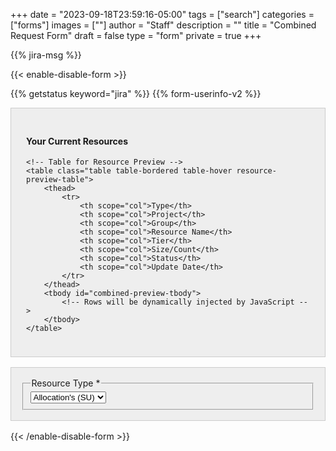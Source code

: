 +++
date = "2023-09-18T23:59:16-05:00"
tags = ["search"]
categories = ["forms"]
images = [""]
author = "Staff"
description = ""
title = "Combined Request Form"
draft = false
type = "form"
private = true
+++
<style>
  .table thead th {
    vertical-align: top;
}
 .table {
    table-layout: fixed;
    width: 100%;
    font-size: 0.9rem;

 }
 .table td {
    word-break: break-word;
  }
</style>
<!-- Core scripts needed for form functionality -->
<script type="text/javascript" src="https://cdnjs.cloudflare.com/ajax/libs/jquery/3.6.0/jquery.min.js"></script>
<script type="text/javascript" src="/js/combined-request-form.js"></script>

{{% jira-msg %}}
<form action="https://uvarc-api.pods.uvarc.io/rest/general-support-request/" 
      method="post" 
      id="combined-request-form" 
      class="needs-validation" 
      novalidate 
      accept-charset="UTF-8">

{{< enable-disable-form >}}

<!-- Response Messages -->
<div class="alert" id="response_message" role="alert" style="padding-bottom:0px;">
  <p id="form_post_response"></p>
</div>
<div class="alert" id="api_error_message" role="alert" style="display:none;">
  <p id="api_error_response"></p>
</div>

<!-- Hidden Fields -->
<div>
  <input type="hidden" id="category" name="category" value="">
  <input type="hidden" id="allocation_type" name="Allocation Type" value="Combined Allocation and Storage Request">
  <input type="hidden" id="request_title" name="request_title" value="Combined Request: Service Unit or Storage" />
  <input type="hidden" id="user-id" name="user-id" value="">
  <input type="hidden" id="metadata-timestamp" name="metadata-timestamp" value="">
  <input type="hidden" id="tier-limits" name="tier-limits" value="">
  <input type="hidden" id="group-options" name="group-options" value="">

  {{% getstatus keyword="jira" %}}
  {{% form-userinfo-v2 %}}
  <!-- PI Requestor Information (temporarily disabled)-->
  <div class="form-item form-group form-type-textfield form-group" style="display: none;">
    <label class="control-label" for="pi-uva-id">PI/Owner UVA ID</label>
    <input class="form-control form-text" type="text" id="pi-uva-id" name="pi-uva-id" value="" size="60" maxlength="128" />
  </div>

  <div class="form-item form-group form-type-textfield form-group" style="display: none;">
    <label class="control-label" for="requestor-id">Requestor ID (if different from User ID above)</label>
    <input class="form-control form-text" type="text" id="requestor-id" name="requestor-id" value="" size="60" maxlength="128" />
  </div>

<!-- Current Resources Preview -->
<div id="existing-resources-preview" class="container" style="padding:1.5rem;background-color:#eee;border:solid 1px #ccc;margin-bottom:1rem;">
    <h4 class="mb-3">Your Current Resources</h4>

    <!-- Table for Resource Preview -->
    <table class="table table-bordered table-hover resource-preview-table">
        <thead>
            <tr>
                <th scope="col">Type</th>
                <th scope="col">Project</th>
                <th scope="col">Group</th>
                <th scope="col">Resource Name</th>
                <th scope="col">Tier</th>
                <th scope="col">Size/Count</th>
                <th scope="col">Status</th>
                <th scope="col">Update Date</th>
            </tr>
        </thead>
        <tbody id="combined-preview-tbody">
            <!-- Rows will be dynamically injected by JavaScript -->
        </tbody>
    </table>
</div>
<div id="empty-message" class="container" style="padding:1.5rem;background-color:#eee;border:solid 1px #ccc;margin-bottom:1rem; text-align: center; display:none;">
  No resources available to display.
</div>

  <!-- Resource Type Selection -->
  <div class="resource_type_container" id = "resource_type_container" style="padding:1rem;background-color:#eee;border:solid 1px #ccc;margin-bottom:1rem;">
  <fieldset class="form-item form-group form-type-select">
    <legend class="control-label h6 mb-2">Resource Type <span class="form-required" title="This field is required.">*</span></legend>
    <select name="request-type" id="request-type" class="form-control" required>
      <option value="service-unit">Allocation's (SU)</option>
      <option value="storage">Storage</option>
    </select>
  </fieldset>
</div>

  <!-- Form Fields Container -->
  <div style="margin-bottom:1rem;" id = "service_unit_container">
    <!-- Service Unit (SU) Request Fields -->
    <div id="allocation-fields" style="display: none; padding:1.5rem; background-color:#eee; border:solid 1px #ccc;">
      <h5 class="mb-3"> Allocation's (SU) Request</h5>
      <hr size="1" />

      <!-- New or Renewal (First section for SU requests) -->
      <fieldset class="form-item form-group form-type-radios form-group">
      <legend class="control-label h6 mb-2">New or Renewal <span  class="form-required" title="This field is required.">*</ span></legend>
      <div class="row">
          <div id="new-or-renewal-options" class="form-radios col">
            <div class="form-item form-type-radio radio">
              <input required="required" type="radio" id="new-or-renewal-1" name="new-or-renewal" value="new" class="form-radio" />
              <label class="control-label" for="new-or-renewal-1">New</label>
            </div>
            <div class="form-item form-type-radio radio">
              <input required="required" type="radio" id="new-or-renewal-2" name="new-or-renewal" value="renewal" class="form-radio" />
              <label class="control-label" for="new-or-renewal-2">Update/Renewal</label>
            </div>
            <div class="help-block col tiny">If this is your first request, select New. Otherwise select Renewal.</div>
          </div>
      </div>
      </fieldset>

      <!-- Grouper/MyGroups Selection -->
      <div id="mygroups-group-container" style="display: none;">
        <label for="mygroups-group">Name of Grouper/MyGroups Account *</label>
        <select id="mygroups-group" class="form-control" required>
            <option value="">- Select a group -</option>
        </select>
      </div>

      <div id="storage-mygroups-group-container" style="display: none;">
          <label for="storage-mygroups-group-old">Storage Grouper/MyGroups Account *</label>
          <select id="storage-mygroups-group-old" class="form-control" required>
              <option value="">- Select a group -</option>
          </select>
      </div>
          <!-- Project/Class Name (Only for New requests) -->
      <div id="new-project-name-container" style="display: none; margin-top:1em;" class="new-request-only">
        <div class="form-item form-group form-type-textfield form-group">
          <label class="control-label" for="new-project-name">Project Name <span class="form-required" title="This field is required.">*</span></label>
          <input required="required" class="form-control form-text required" type="text" id="new-project-name" name="new-project-name" value="" size="60" maxlength="128" />
        </div>
      </div>

      <!-- Project Description -->
      <div id="project-description" class="form-item form-type-textarea form-group" style="display: none;"> 
        <label class="control-label" id="new-descr" for="project-description">Description of Research Project <span class="form-required" title="This field is required.">*</span></label>
        <label class="control-label" id="renewal-descr" for="project-description" style="display: none;">Briefly describe how you have used Rivanna/Afton in your research. Please include conference presentations, journal articles, other publications, or grant proposals that cite Rivanna. <span class="form-required" title="This field is required.">*</span></label>
        <div class="form-textarea-wrapper resizable">
          <textarea required="required" class="form-control form-textarea required" id="project-description-text" name="project-description" cols="60" rows="8"></textarea>
        </div>
      </div>
      
      <!-- Tier Options (Only shown for New requests) -->
      <div id="allocation-tier" style="margin-top:1em;display:none;" class="new-request-only">
        <fieldset class="col form-item form-group form-item form-type-radios form-group">
          <legend class="control-label h6 mb-2">Tier Options <span class="form-required" title="This field is required.">*</span></legend>
          <small class="helper-text">For detailed information about each allocation tier option, please visit our <a href="https://www.rc.virginia.edu/userinfo/hpc/allocations/#allocation-types" target="_blank">Allocation Types Documentation</a>.</small>
          <div id="allocation-tier-options" class="form-radios mt-2">
            <div class="form-item form-type-radio radio">
              <input required="required" type="radio" id="allocation-choice1" name="allocation-choice" value="Standard" class="form-radio" />
              <label for="allocation-choice1">Standard</label>
            </div>
            <div class="form-item form-type-radio radio">
              <input required="required" type="radio" id="allocation-choice2" name="allocation-choice" value="Paid" class="form-radio" />
              <label for="allocation-choice2">Paid</label>
            </div>
            <div class="form-item form-type-radio radio">
              <input required="required" type="radio" id="allocation-choice3" name="allocation-choice" value="Instructional" class="form-radio" />
              <label for="allocation-choice3">Instructional</label>
            </div>
          </div>
        </fieldset>
      </div>

      <!-- Existing Projects for Service Units (Only visible for Renewal) -->
      <div id="existing-projects-allocation" style="display:none; margin-top:1em;">
        <fieldset>
          <legend class="control-label h6 mb-2">Your Existing Service Units</legend>
          <table class="table table-bordered table-hover">
            <thead>
              <tr>
                <th>Select</th>
                <th>Project</th>
                <th>Group</th>
                <th>Resource Name</th>
                <th>Tier</th>
                <th>Size/Count</th>
                <th>Status</th>
                <th>Update Date</th>
              </tr>
            </thead>
            <tbody id="allocation-projects-tbody">
              <!-- Will be populated by API -->
            </tbody>
          </table>
        </fieldset>
      </div>
      <div id="su-capacity" class="col form-item form-group">
            <label class="control-label" for="su-quantity">Additional SU's Requested <span class="form-required" title="This field is required.">*</span></label>
            <input class="form-control required" type="number" min="100" step="100" max="20000" required="required" id="su-quantity" name="su-quantity" value="1000" style="width:8rem;">
           <p class="tiny">The number of SU's requested.(Note: SU's  cannot be requested for Standard and Instructional resources but will be automatically applied/updated once submitted)</p>
      </div>
    </div>
    <!-- Storage Request Fields -->
    <div id="storage-fields" style="display: none; padding:1.5rem; background-color:#eee; border:solid 1px #ccc;">
      <h5 class="mb-3">Storage Request</h5>
      <hr size="1" />

      <div class="row">
        <!-- Storage Request Type -->
        <div class="col form-item form-group form-item form-type-radios form-group">
          <fieldset>
            <legend class="control-label h6 mb-2">New or Change Existing<span class="form-required" title="This field is required.">*</span></legend>
            <div id="type-of-request" class="form-radios">
              <div class="form-item form-type-radio radio">
                <input required="required" type="radio" id="type-of-request-new" name="type-of-request" value="new-storage" class="form-radio">
                <label for="type-of-request-new">Create new storage share</label>
              </div>
              <div class="form-item form-type-radio radio">
                <input required="required" type="radio" id="type-of-request-update" name="type-of-request" value="update-storage" class="form-radio">
                <label for="type-of-request-update">Update existing share</label>
              </div>

              <div class="form-item form-type-radio radio">
                <input required="required" type="radio" id="type-of-request-retire" name="type-of-request" value="retire-storage" class="form-radio">
                <label for="type-of-request-retire">Retire existing share</label>
              </div>
            </div>
          </fieldset>
        </div>
      </div>

      <!-- Grouper/MyGroups Selection -->
      <div id="storage-mygroups-container" class="form-item form-group form-type-select form-group new-request-only" style="margin-top:1em;"> 
        <label class="control-label" for="storage-mygroups-group">Name of Grouper/MyGroups Account <span class="form-required" title="This field is required.">*</span></label>
        <select required="required" class="form-control form-select required" id="storage-mygroups-group" name="storage-mygroups-group">
          <option value="">- Select a group -</option>
        </select>
        <small class="helper-text">Group names can only contain letters, numbers, dashes, and underscores (e.g., research-lab-1, data_science_2)</small>
        <div id="storage-group-validation-message" class="validation-message"></div>
      </div>
            <!-- Project Title -->
      <div id="project-title-container" style="display: none; margin-top:1em;" class="new-request-only">
        <div class="form-item form-group form-item form-type-textarea form-group"> 
          <label class="control-label" for="project-title">Project Name <span class="form-required" title="This field is required.">*</span></label>
          <input required="required" class="form-control form-text required" type="text" id="project-title" name="project-title" value="" size="200" maxlength="200" />
        </div>
      </div>
      <!-- Project Description -->
      <div id="project-description-container" class="form-item form-type-textarea form-group" style="display: none;"> 
        <label class="control-label" id="new-descr" for="project-description">Description of Research Project <span class="form-required" title="This field is required.">*</span></label>
        <label class="control-label" id="renewal-descr" for="project-description" style="display: none;">Briefly describe how you have used Rivanna/Afton in your research. Please include conference presentations, journal articles, other publications, or grant proposals that cite Rivanna. <span class="form-required" title="This field is required.">*</span></label>
        <div class="form-textarea-wrapper resizable">
          <textarea required="required" class="form-control form-textarea required" id="project-description-text-storage" name="project-description" cols="60" rows="8"></textarea>
        </div>
      </div>

      <!-- Existing Projects for Storage (Only visible for increase/decrease/retire) -->
      <div id="existing-projects-storage" style="display: none; margin-top:1em;">
        <fieldset>
          <legend class="control-label h6 mb-2">Your Existing Storage</legend>
          <table class="table table-bordered table-hover">
            <thead>
              <tr>
                <th>Select</th>
                <th>Project</th>
                <th>Group</th>
                <th>Resource Name</th>
                <th>Tier</th>
                <th>Size/Count</th>
                <th>Status</th>
                <th>Update Date</th>
              </tr>
            </thead>
            <tbody id="storage-projects-tbody">
              <!-- Will be populated by API -->
            </tbody>
          </table>
        </fieldset>
      </div>

      <!-- Storage Tier Options -->
      <div id="storage-platform" style="display: none; margin-top:1em;" class="new-request-only">
        <fieldset class="col form-item form-group form-item form-type-radios form-group">
          <legend class="control-label h6 mb-2">Tier Options <span class="form-required" title="This field is required.">*</span></legend>
          <small class="helper-text">For detailed information about each storage tier option, please visit our <a href="https://www.rc.virginia.edu/userinfo/storage/" target="_blank">Storage Documentation</a>.</small>
          <div id="storage-options" class="form-radios mt-2">
            <div class="form-item form-type-radio radio disabled">
              <input required="required" type="radio" id="storage-choice1" name="storage-choice" value="SSZ Research Project" class="form-radio" />
              <label for="storage-choice1">SSZ Research Project ({{< extract_storage_cost type="project" >}})</label>
            </div>
            <div class="form-item form-type-radio radio">
              <input required="required" type="radio" id="storage-choice3" name="storage-choice" value="SSZ Research Standard" class="form-radio" />
              <label for="storage-choice3">SSZ Research Standard ({{< extract_storage_cost type="standard" >}})</label>
            </div>
            <div class="form-item form-type-radio radio">
              <input required="required" type="radio" id="storage-choice4" name="storage-choice" value="Highly Sensitive Data" class="form-radio" />
              <label for="storage-choice4">High-Security Research Standard Storage ({{< extract_storage_cost type="hsz standard" >}})</label>
            </div>
          </div>
        </fieldset>
        <!-- Storage Type Information -->
        <div class="col form-item form-group">
          <div id="standard-data" style="border: solid 1px #ccc; padding:1rem; background-color:#cae6d2; font-size:90%;" class="form-text text-muted">
            <h6>Internal Use / Public Data</h6>This storage platform is appropriate for public or internal use data.
          </div>
          <div id="sensitive-data" style="border: solid 1px #ccc; padding:1rem; background-color:#e6caca; font-size:90%; display: none;" class="form-text text-muted">
            <h6>Sensitive / Highly Sensitive Data</h6>This storage platform is appropriate for highly sensitive data such as HIPAA, FERPA, CUI, etc.
          </div>
        </div>
      </div>
           <!-- Storage Capacity -->
      <div id="storage-capacity" class="col form-item form-group">
          <label class="control-label" for="capacity"> Total Space (TB) <span class="form-required" title="This field is required.">*</span></label>
          <input class="form-control required" type="number" min="1" max="200" required="required" id="capacity" name="capacity" value="0" style="width:8rem;">
          <p class="tiny">The size of storage to be created/retired, or the amount of the increase/decrease to your storage. Specify in 1TB increments.</p>
      </div>
    </div>
    <div id="fdm_table" style="display: none; margin-top:1em; padding:1.5rem;background-color:#eee; border:solid 1px #ccc;">

        <div id="existing-fdms" style="margin-top:1em;">
          <fieldset>
             <div style="display: flex; justify-content: space-between; align-items: center;">
             <legend class="control-label h5">Existing FDM's</legend>
             </div>
             <hr size="1" />
             <table class="table table-bordered table-hover">
                <thead>
                  <tr>
                    <th>Company</th>
                    <th>Cost Center</th>
                    <th>Business Unit</th>
                    <th>Funding Number</th>
                    <th>Fund</th>
                    <th>Function</th>
                    <th>Program</th>
                    <th>Activity</th>
                    <th>Assignee</th>
                    <th>Delete</th>
                  </tr>
                </thead>
                <tbody id="FDMS">
                     <!-- Will be populated by API -->
                </tbody>
              </table>
          </fieldset>
        </div>
      </div>
      <div style = "margin-top:1em; display: none; text-align: right;" id="fdm_button_div">
        <button class="btn btn-success btn-primary" type="button" id="fdm_button">+ New FDM</button>
      </div>
    <!-- Billing Information Section -->
    <div id="billing-information" style="display: none; margin-top:1em; padding:1.5rem; background-color:#eee; border:solid 1px #ccc;">
      <h5 class="mb-3">Payment Information</h5>
      <hr size="1" />
      <div class="form-item form-group form-type-textfield form-group">
        <!-- <label class="control-label" for="fdm-id">FDM ID <span class="form-required" title="This field is required.">*</span></label> -->
        <!--<input required="required" class="form-control form-text required" type="text" id="fdm-id" name="fdm-id" value="" size="60" maxlength="128" /> -->
      </div>
      {{% billing-fdm %}}
      <div style = "margin-top:1em; margin-right:1em; text-align:right">
        <button class="btn btn-success btn-primary" type="button" id="add_fdm">Add to FDM Details</button>
        <button class="btn btn-secondary" type="button" id="cancel-fdm">Cancel</button>
       </div>
    </div>

    <!-- Data Agreement and Submit Button Section -->
    <div id="common-fields" style="display: block; margin-top:1em; padding:1.5rem; background-color:#eee; border:solid 1px #ccc;">
      <!-- Data Agreement -->
      <div class="form-check form-item form-group" style="margin-top:1rem;">
        <label class="control-label h6 mb-2" for="data-agreement">Data Agreement <span class="form-required" title="This field is required.">*</span></label>
        <label class="form-check-label" for="data-agreement">
          The owner of these services assumes all responsibility for complying with state, federal, and international data retention laws. Researchers may be required to keep data securely stored for years after a project has ended and should plan accordingly. University of Virginia researchers are strongly encouraged to use the <a href="https://recordsmanagement.virginia.edu/urma/overview" target="_new" style="font-weight:bold;">University Records Management Application (URMA)</a>, a web-based tool that automatically tracks when data can be safely transferred or destroyed.
        </label>
      </div>
      <div class="form-item form-group">
        <input class="form-check-input required" style="margin-left:4rem;" type="checkbox" value="" id="data-agreement">&nbsp;&nbsp; I understand
      </div>

      <!-- Submit Section -->
      <div class="form-actions" id="submit-div" style="margin-top:1rem;">
        <p style="font-size:80%;">Please submit the form only once. If you receive an error message after submitting this request, please check your email to confirm that the submission completed.</p>
        <button class="button-primary btn btn-primary form-submit" id="submit" type="submit" name="op" value="Submit" disabled="">Submit</button>
        <button class="btn btn-secondary" type="button" id="cancel">Cancel</button>
      </div>
    </div>
  </div>
</div>

<!-- Form close tags -->
{{< /enable-disable-form >}}
</form>
<iframe id="admin-iframe"
        style="display: none; width: 100%; height: 800px; border: 1px solid #ccc;"></iframe>
<!-- Session and response scripts loaded last -->
<script type="text/javascript" src="/js/user-session-v2.js"></script>
<script type="text/javascript" src="/js/response-message.js"></script>
